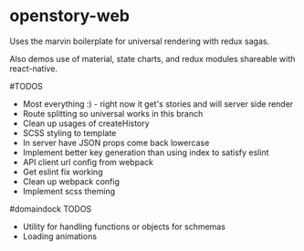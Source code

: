 # openstory-web

Uses the marvin boilerplate for universal rendering with redux sagas. 

Also demos use of material, state charts, and redux modules shareable with react-native.

#TODOS
* Most everything :) - right now it get's stories and will server side render
* Route splitting so universal works in this branch
* Clean up usages of createHistory
* SCSS styling to template
* In server have JSON props come back lowercase
* Implement better key generation than using index to satisfy eslint
* API client url config from webpack
* Get eslint fix working
* Clean up webpack config
* Implement scss theming

#domaindock TODOS
* Utility for handling functions or objects for schmemas
* Loading animations
